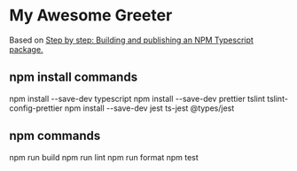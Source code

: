 # My Awesome Greeter

Based on [Step by step: Building and publishing an NPM Typescript package.](https://itnext.io/step-by-step-building-and-publishing-an-npm-typescript-package-44fe7164964c)

## npm install commands

  npm install --save-dev typescript
  npm install --save-dev prettier tslint tslint-config-prettier
  npm install --save-dev jest ts-jest @types/jest

## npm commands

  npm run build
  npm run lint
  npm run format
  npm test